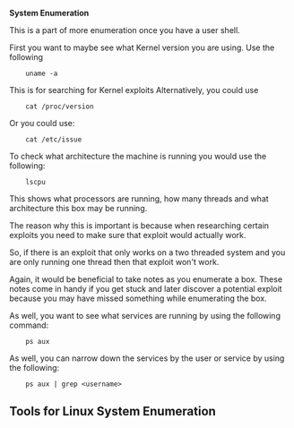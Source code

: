<strong>System Enumeration</strong>

This is a part of more enumeration once you have a user shell.

First you want to maybe see what Kernel version you are using.
Use the following
```
    uname -a
```

This is for searching for Kernel exploits
Alternatively, you could use
```
    cat /proc/version
```
Or you could use:
```
    cat /etc/issue
```

To check what architecture the machine is running you would use the following:
```
    lscpu
```
This shows what processors are running, how many threads and what architecture this box may be running.

The reason why this is important is because when researching certain exploits you need to make sure that exploit would actually work.

So, if there is an exploit that only works on a two threaded system and you are only running one thread then that exploit won't work.

Again, it would be beneficial to take notes as you enumerate a box. These notes come in handy if you get stuck and later discover a potential exploit because you may have missed something while enumerating the box.

As well, you want to see what services are running by using the following command:
```
    ps aux
```
As well, you can narrow down the services by the user or service by using the following:
```
    ps aux | grep <username>

```

## Tools for Linux System Enumeration



 